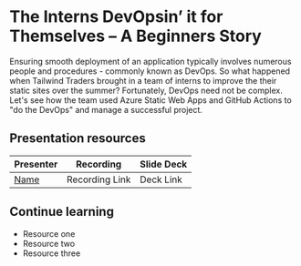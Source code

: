 # The Interns DevOpsin’ it for Themselves – A Beginners Story

Ensuring smooth deployment of an application typically involves numerous people and procedures - commonly known as DevOps. So what happened when Tailwind Traders brought in a team of interns to improve the their static sites over the summer? Fortunately, DevOps need not be complex. Let's see how the team used Azure Static Web Apps and GitHub Actions to "do the DevOps" and manage a successful project.

## Presentation resources

| Presenter | Recording | Slide Deck |
| - | - | - |
| [Name](https://twitter.com/<handle>) | Recording Link | Deck Link |

## Continue learning

- Resource one
- Resource two
- Resource three